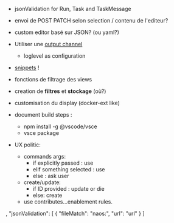 
- jsonValidation for Run, Task and TaskMessage
- envoi de POST PATCH selon selection / contenu de l'editeur?
- custom editor basé sur JSON? (ou yaml?)
- Utiliser une [output channel](https://code.visualstudio.com/api/references/vscode-api#OutputChannel)
  - loglevel as configuration
- [snippets](https://code.visualstudio.com/api/language-extensions/snippet-guide) ! 
- fonctions de filtrage des views
- creation de **filtres** et **stockage** (où?)

- customisation du display (docker-ext like)

- document build steps :
  - npm install -g @vscode/vsce
  - vsce package

- UX politic:
  - commands args:
    - if explicitly passed : use
    - elif something selected : use
    - else : ask user
  - create/update:
    - if ID provided : update or die
    - else: create
  - use contributes...enablement rules.





,
    "jsonValidation": [
      {
        "fileMatch": "naos:",
        "url": "url"
      }
    ]

    